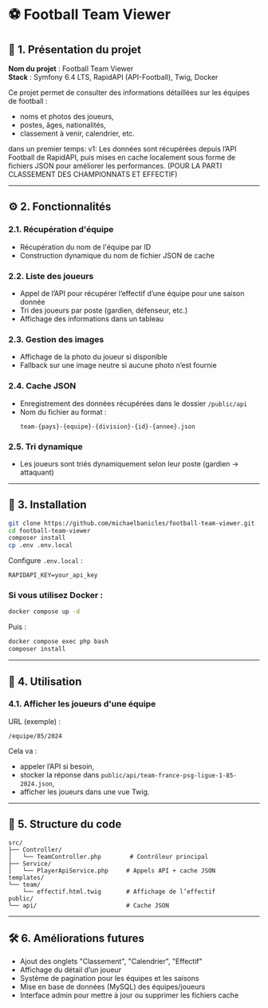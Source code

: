 
# ⚽ Football Team Viewer

## 📁 1. Présentation du projet

**Nom du projet** : Football Team Viewer  
**Stack** : Symfony 6.4 LTS, RapidAPI (API-Football), Twig, Docker

Ce projet permet de consulter des informations détaillées sur les équipes de football :  
- noms et photos des joueurs,  
- postes, âges, nationalités,  
- classement à venir, calendrier, etc.

dans un premier temps:
v1: Les données sont récupérées depuis l’API Football de RapidAPI, puis mises en cache localement sous forme de fichiers JSON pour améliorer les performances. (POUR LA PARTI CLASSEMENT DES CHAMPIONNATS ET EFFECTIF)

---

## ⚙️ 2. Fonctionnalités

### 2.1. Récupération d'équipe
- Récupération du nom de l'équipe par ID
- Construction dynamique du nom de fichier JSON de cache

### 2.2. Liste des joueurs
- Appel de l’API pour récupérer l’effectif d’une équipe pour une saison donnée
- Tri des joueurs par poste (gardien, défenseur, etc.)
- Affichage des informations dans un tableau

### 2.3. Gestion des images
- Affichage de la photo du joueur si disponible
- Fallback sur une image neutre si aucune photo n’est fournie

### 2.4. Cache JSON
- Enregistrement des données récupérées dans le dossier `/public/api`
- Nom du fichier au format :  
  ```
  team-{pays}-{equipe}-{division}-{id}-{annee}.json
  ```

### 2.5. Tri dynamique
- Les joueurs sont triés dynamiquement selon leur poste (gardien → attaquant)

---

## 🧪 3. Installation

```bash
git clone https://github.com/michaelbanicles/football-team-viewer.git
cd football-team-viewer
composer install
cp .env .env.local
```

Configure `.env.local` :

```env
RAPIDAPI_KEY=your_api_key
```

### Si vous utilisez Docker :

```bash
docker compose up -d
```

Puis :

```bash
docker compose exec php bash
composer install
```

---

## 🚀 4. Utilisation

### 4.1. Afficher les joueurs d'une équipe

URL (exemple) :
```
/equipe/85/2024
```

Cela va :
- appeler l’API si besoin,
- stocker la réponse dans `public/api/team-france-psg-ligue-1-85-2024.json`,
- afficher les joueurs dans une vue Twig.

---

## 🧠 5. Structure du code

```
src/
├── Controller/
│   └── TeamController.php        # Contrôleur principal
├── Service/
│   └── PlayerApiService.php     # Appels API + cache JSON
templates/
└── team/
    └── effectif.html.twig       # Affichage de l’effectif
public/
└── api/                         # Cache JSON
```

---

## 🛠 6. Améliorations futures

- Ajout des onglets "Classement", "Calendrier", "Effectif"
- Affichage du détail d’un joueur
- Système de pagination pour les équipes et les saisons
- Mise en base de données (MySQL) des équipes/joueurs
- Interface admin pour mettre à jour ou supprimer les fichiers cache

